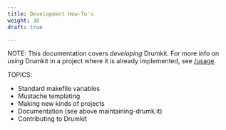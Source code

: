 ```yaml
---
title: Development How-To's
weight: 30
draft: true

---
```


NOTE: This documentation covers *developing* Drumkit. For more info on *using* Drumkit in a project where it is already implemented, see [/usage](/usage).

TOPICS:

* Standard makefile variables
* Mustache templating
* Making new kinds of projects
* Documentation (see above maintaining-drumk.it)
* Contributing to Drumkit
